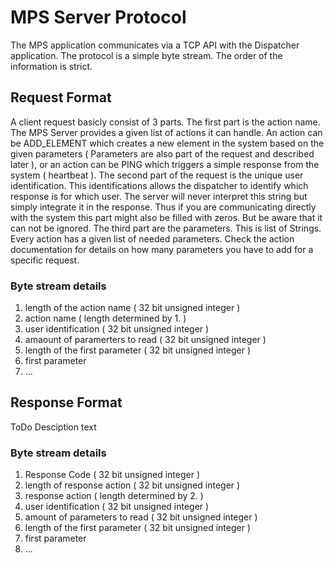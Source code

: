 MPS Server Protocol
===================

The MPS application communicates via a TCP API with the Dispatcher application. The protocol is a simple byte stream. The order of the information is strict.

Request Format
--------------

A client request basicly consist of 3 parts. The first part is the action name. The MPS Server provides a given list of actions it can handle. An action can be ADD_ELEMENT which creates a new element in the system based on the given parameters ( Parameters are also part of the request and described later ), or an action can be PING which triggers a simple response from the system ( heartbeat ).
The second part of the request is the unique user identification. This identifications allows the dispatcher to identify which response is for which user. The server will never interpret this string but simply integrate it in the response. Thus if you are communicating directly with the system this part might also be filled with zeros. But be aware that it can not be ignored.
The third part are the parameters. This is list of Strings. Every action has a given list of needed parameters. Check the action documentation for details on how many parameters you have to add for a specific request.

### Byte stream details

1. length of the action name ( 32 bit unsigned integer )
2. action name ( length determined by 1. )
3. user identification ( 32 bit unsigned integer )
4. amaount of paramerters to read ( 32 bit unsigned integer )
5. length of the first parameter ( 32 bit unsigned integer )
6. first parameter
7. ...

Response Format
---------------

ToDo Desciption text

### Byte stream details

1. Response Code ( 32 bit unsigned integer )
2. length of response action ( 32 bit unsigned integer )
3. response action ( length determined by 2. )
4. user identification ( 32 bit unsigned integer )
5. amount of parameters to read ( 32 bit unsigned integer )
6. length of the first parameter ( 32 bit unsigned integer )
7. first parameter
8. ...
